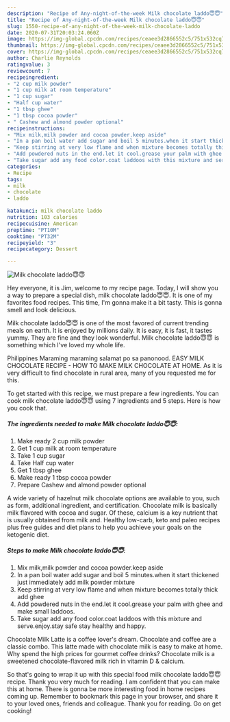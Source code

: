 ```yaml
---
description: "Recipe of Any-night-of-the-week Milk chocolate laddo😇😇"
title: "Recipe of Any-night-of-the-week Milk chocolate laddo😇😇"
slug: 1550-recipe-of-any-night-of-the-week-milk-chocolate-laddo
date: 2020-07-31T20:03:24.060Z
image: https://img-global.cpcdn.com/recipes/ceaee3d2866552c5/751x532cq70/milk-chocolate-laddo😇😇-recipe-main-photo.jpg
thumbnail: https://img-global.cpcdn.com/recipes/ceaee3d2866552c5/751x532cq70/milk-chocolate-laddo😇😇-recipe-main-photo.jpg
cover: https://img-global.cpcdn.com/recipes/ceaee3d2866552c5/751x532cq70/milk-chocolate-laddo😇😇-recipe-main-photo.jpg
author: Charlie Reynolds
ratingvalue: 3
reviewcount: 7
recipeingredient:
- "2 cup milk powder"
- "1 cup milk at room temperature"
- "1 cup sugar"
- "Half cup water"
- "1 tbsp ghee"
- "1 tbsp cocoa powder"
- " Cashew and almond powder optional"
recipeinstructions:
- "Mix milk,milk powder and cocoa powder.keep aside"
- "In a pan boil water add sugar and boil 5 minutes.when it start thickened just immediately add milk powder mixture"
- "Keep stirring at very low flame and when mixture becomes totally thick add ghee"
- "Add powdered nuts in the end.let it cool.grease your palm with ghee and make small laddoos."
- "Take sugar add any food color.coat laddoos with this mixture and serve.enjoy.stay safe stay healthy and happy."
categories:
- Recipe
tags:
- milk
- chocolate
- laddo

katakunci: milk chocolate laddo 
nutrition: 103 calories
recipecuisine: American
preptime: "PT10M"
cooktime: "PT32M"
recipeyield: "3"
recipecategory: Dessert

---
```



![Milk chocolate laddo😇😇](https://img-global.cpcdn.com/recipes/ceaee3d2866552c5/751x532cq70/milk-chocolate-laddo😇😇-recipe-main-photo.jpg)

Hey everyone, it is Jim, welcome to my recipe page. Today, I will show you a way to prepare a special dish, milk chocolate laddo😇😇. It is one of my favorites food recipes. This time, I'm gonna make it a bit tasty. This is gonna smell and look delicious.

Milk chocolate laddo😇😇 is one of the most favored of current trending meals on earth. It is enjoyed by millions daily. It is easy, it is fast, it tastes yummy. They are fine and they look wonderful. Milk chocolate laddo😇😇 is something which I've loved my whole life.

Philippines Maraming maraming salamat po sa panonood. EASY MILK CHOCOLATE RECIPE - HOW TO MAKE MILK CHOCOLATE AT HOME. As it is very difficult to find chocolate in rural area, many of you requested me for this.


To get started with this recipe, we must prepare a few ingredients. You can cook milk chocolate laddo😇😇 using 7 ingredients and 5 steps. Here is how you cook that.

<!--inarticleads1-->

##### The ingredients needed to make Milk chocolate laddo😇😇:

1. Make ready 2 cup milk powder
1. Get 1 cup milk at room temperature
1. Take 1 cup sugar
1. Take Half cup water
1. Get 1 tbsp ghee
1. Make ready 1 tbsp cocoa powder
1. Prepare  Cashew and almond powder optional


A wide variety of hazelnut milk chocolate options are available to you, such as form, additional ingredient, and certification. Chocolate milk is basically milk flavored with cocoa and sugar. Of these, calcium is a key nutrient that is usually obtained from milk and. Healthy low-carb, keto and paleo recipes plus free guides and diet plans to help you achieve your goals on the ketogenic diet. 

<!--inarticleads2-->

##### Steps to make Milk chocolate laddo😇😇:

1. Mix milk,milk powder and cocoa powder.keep aside
1. In a pan boil water add sugar and boil 5 minutes.when it start thickened just immediately add milk powder mixture
1. Keep stirring at very low flame and when mixture becomes totally thick add ghee
1. Add powdered nuts in the end.let it cool.grease your palm with ghee and make small laddoos.
1. Take sugar add any food color.coat laddoos with this mixture and serve.enjoy.stay safe stay healthy and happy.


Chocolate Milk Latte is a coffee lover&#39;s dream. Chocolate and coffee are a classic combo. This latte made with chocolate milk is easy to make at home. Why spend the high prices for gourmet coffee drinks? Chocolate milk is a sweetened chocolate-flavored milk rich in vitamin D &amp; calcium. 

So that's going to wrap it up with this special food milk chocolate laddo😇😇 recipe. Thank you very much for reading. I am confident that you can make this at home. There is gonna be more interesting food in home recipes coming up. Remember to bookmark this page in your browser, and share it to your loved ones, friends and colleague. Thank you for reading. Go on get cooking!
